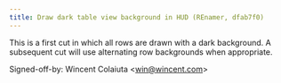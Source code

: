```yaml
---
title: Draw dark table view background in HUD (REnamer, dfab7f0)
---
```


This is a first cut in which all rows are drawn with a dark background. A subsequent cut will use alternating row backgrounds when appropriate.

Signed-off-by: Wincent Colaiuta &lt;win@wincent.com&gt;
